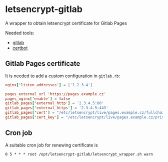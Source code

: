 # letsencrypt-gitlab

A wrapper to obtain letsencrypt certificate for Gitlab Pages

Needed tools:
- [gitlab](https://about.gitlab.com/downloads/)
- [certbot](https://github.com/certbot/certbot)


## Gitlab Pages certificate

It is needed to add a custom configuration in `gitlab.rb`:

```conf
nginx['listen_addresses'] = ['1.2.3.4']

pages_external_url 'https://pages.example.cz'
pages_nginx['enable'] = false
gitlab_pages['external_http'] = '2.3.4.5:80'
gitlab_pages['external_https'] = '2.3.4.5:443'
gitlab_pages['cert'] = "/etc/letsencrypt/live/pages.example.cz/fullchain.pem"
gitlab_pages['cert_key'] = "/etc/letsencrypt/live/pages.example.cz/privkey.pem"
```


## Cron job

A suitable cron job for renewing certificate is

```cron
0 5 * * * root /opt/letsencrypt-gitlab/letsencrypt_wrapper.sh warn
```
